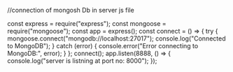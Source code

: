 //connection of mongosh Db in server js file 

const express = require("express");
const mongoose = require("mongoose");
const app = express();
const connect = () => {
  try {
    mongoose.connect("mongodb://localhost:27017");
    console.log("Connected to MongoDB");
  } catch (error) {
    console.error("Error connecting to MongoDB:", error);
  }
};
connect();
app.listen(8888, () => {
  console.log("server is listning at port no: 8000");
});

